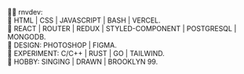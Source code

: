 🎈🧛‍ rnvdev:<br>
🧊 HTML | CSS | JAVASCRIPT | BASH | VERCEL.<br>
🧊 REACT | ROUTER | REDUX | STYLED-COMPONENT | POSTGRESQL | MONGODB.<br>
🧊 DESIGN: PHOTOSHOP | FIGMA.<br>
🧊 EXPERIMENT: C/C++ | RUST | GO | TAILWIND.<br>
🧊 HOBBY: SINGING | DRAWN | BROOKLYN 99.<br>
